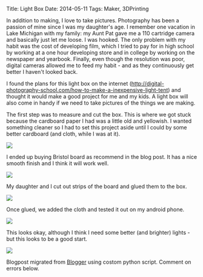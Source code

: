 Title: Light Box
Date: 2014-05-11
Tags: Maker, 3DPrinting

In addition to making, I love to take pictures. Photography has been a passion
of mine since I was my daughter's age. I remember one vacation in Lake
Michigan with my family: my Aunt Pat gave me a 110 cartridge camera and
basically just let me loose. I was hooked. The only problem with my habit was
the cost of developing film, which I tried to pay for in high school by
working at a one hour developing store and in college by working on the
newspaper and yearbook. Finally, even though the resolution was poor, digital
cameras allowed me to feed my habit - and as they continuously get better I
haven't looked back.  
  
I found the plans for this light box on the internet (<http://digital-photography-school.com/how-to-make-a-inexpensive-light-tent>) and thought it
would make a good project for me and my kids. A light box will also come in
handy if we need to take pictures of the things we are making.  
  
The first step was to measure and cut the box. This is where we got stuck
because the cardboard paper I had was a little old and yellowish. I wanted
something cleaner so I had to set this project aside until I could by some
better cardboard (and cloth, while I was at it).  

[![](./images/small_LIght1.jpeg)](./images/small_LIght1.jpeg)

  
I ended up buying Bristol board as recommend in the blog post. It has a nice
smooth finish and I think it will work well.  

[![](./images/small_Light2.jpeg)](./images/small_Light2.jpeg)

  
My daughter and I cut out strips of the board and glued them to the box.  
  

[![](./images/small_Light3.jpeg)](./images/small_Light3.jpeg)

  
Once glued, we added the cloth and tested it out on my android phone.  
  

[![](./images/small_Light4.jpeg)](./images/small_Light4.jpeg)

  
This looks okay, although I think I need some better (and brighter) lights -
but this looks to be a good start.  

[![](./images/small_Light5.jpeg)](./images/small_Light5.jpeg)

  

Blogpost migrated from [Blogger](https://apprenticemaker.blogspot.com/2014/05/light-box.html) using costom python script. Comment on errors below.
